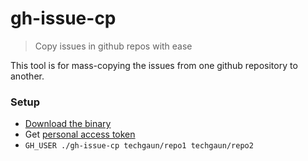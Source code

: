 # gh-issue-cp

> Copy issues in github repos with ease

This tool is for mass-copying the issues from one github repository to another.

### Setup

- [Download the binary](https://github.com/techgaun/gh-issue-cp/raw/master/gh-issue-cp)
- Get [personal access token](https://github.com/settings/tokens)
- `GH_USER ./gh-issue-cp techgaun/repo1 techgaun/repo2`
